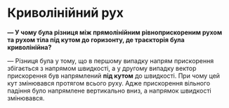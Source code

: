 # Криволiнiйний рух

<b><span class="p1">— У чому була рiзниця мiж прямолiнiйним рiвноприскореним рухом та рухом тiла пiд кутом до горизонту, де траєкторiя була криволiнiйна?</span></b>

— Рiзниця була у тому, що в першому випадку напрям прискорення збігається з напрямом швидкостi, а у другому випадку вектор прискорення був напрямлений <b>пiд кутом</b> до швидкостi. При чому цей кут змiнювався протягом всього руху. Адже прискорення вiльного падiння було напрямлене вертикально вниз, а напрямок швидкостi змiнювався.